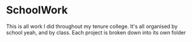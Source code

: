 # SchoolWork

This is all work I did throughout my tenure college. It's all organised by school yeah, and by class. Each project is broken down into its own folder
